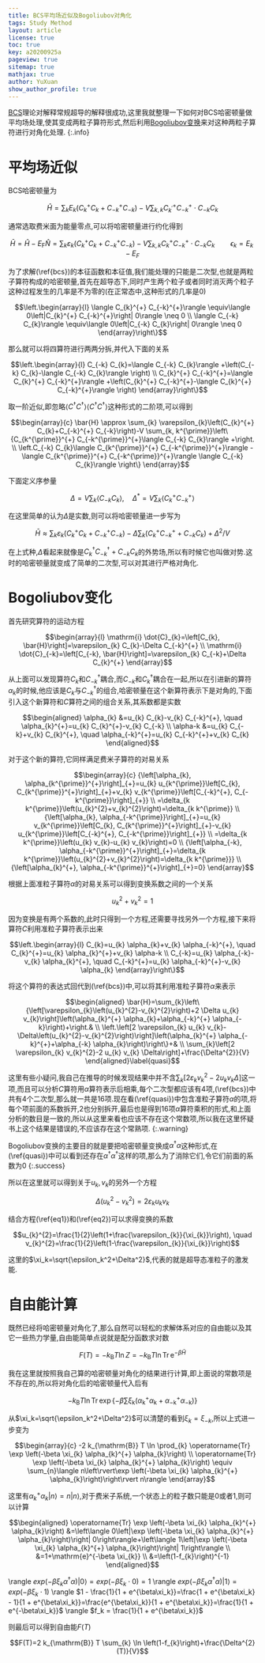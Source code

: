 ```yaml
---
title: BCS平均场近似及Bogoliubov对角化
tags: Study Method
layout: article
license: true
toc: true
key: a20200925a
pageview: true
sitemap: true
mathjax: true
author: YuXuan
show_author_profile: true
---
```

[BCS](https://en.wikipedia.org/wiki/BCS_theory)理论对解释常规超导的解释很成功,这里我就整理一下如何对BCS哈密顿量做平均场处理,使其变成两粒子算符形式,然后利用[Bogoliubov变换](https://en.wikipedia.org/wiki/Bogoliubov_transformation)来对这种两粒子算符进行对角化处理.
{:.info}
<!--more-->
# 平均场近似
BCS哈密顿量为

$$\hat{H}=\sum_{k} E_{k}\left(C_{k}^{+} C_{k}+C_{-k}^{+} C_{-k}\right)-V \sum_{k, k} C_{k^{\prime}}^{+} C_{-k}^{+} \cdot C_{-k} C_{k}$$

通常选取费米面为能量零点,可以将哈密顿量进行约化得到

$$\bar{H}=\hat{H}-E_{\mathrm{F}} \hat{N}=\sum_{k} \varepsilon_{k}\left(C_{k}^{+} C_{k}+C_{-k}^{+} C_{-k}\right)-V \sum_{k, k} C_{k}^{+} C_{-k}^{+} \cdot C_{-k} C_{k}\qquad \epsilon_k=E_k-E_F\label{bcs}$$

为了求解(\ref{bcs})的本征函数和本征值,我们能处理的只能是二次型,也就是两粒子算符构成的哈密顿量,首先在超导态下,同时产生两个粒子或者同时消灭两个粒子这种过程发生的几率是不为零的(在正常态中,这种形式的几率是0)

$$\left.\begin{array}{l}
\langle C_{k}^{+} C_{-k}^{+}\rangle \equiv\langle 0\left|C_{k}^{+} C_{-k}^{+}\right| 0\rangle \neq 0 \\
\langle C_{-k} C_{k}\rangle \equiv\langle 0\left|C_{-k} C_{k}\right| 0\rangle \neq 0
\end{array}\right\}$$

那么就可以将四算符进行两两分拆,并代入下面的关系

$$\left.\begin{array}{l}
C_{-k} C_{k}=\langle C_{-k} C_{k}\rangle +\left(C_{-k} C_{k}-\langle C_{-k} C_{k}\rangle \right) \\
C_{k}^{+} C_{-k}^{+}=\langle C_{k}^{+} C_{-k}^{+}\rangle +\left(C_{k}^{+} C_{-k}^{+}-\langle C_{k}^{+} C_{-k}^{+}\rangle \right)
\end{array}\right\}$$

取一阶近似,即忽略$\langle C^\dagger C^\dagger\rangle\langle C^\dagger C^\dagger\rangle$这种形式的二阶项,可以得到

$$\begin{array}{c}
\bar{H} \approx \sum_{k} \varepsilon_{k}\left(C_{k}^{+} C_{k}+C_{-k}^{+} C_{-k}\right)-V \sum_{k, k^{\prime}}\left\{C_{k^{\prime}}^{+} C_{-k^{\prime}}^{+}\langle C_{-k} C_{k}\rangle +\right. \\
\left.C_{-k} C_{k}\langle C_{k^{\prime}}^{+} C_{-k^{\prime}}^{+}\rangle -\langle C_{k^{\prime}}^{+} C_{-k^{\prime}}^{+}\rangle \langle C_{-k} C_{k}\rangle \right\}
\end{array}$$

下面定义序参量

$$\Delta=V \sum_{k}\langle C_{-k} C_{k}\rangle , \quad \Delta^{*}=V \sum_{k}\langle C_{k}^{+} C_{-k}^{+}\rangle $$

在这里简单的认为$\Delta$是实数,则可以将哈密顿量进一步写为

$$\bar{H} \approx \sum_{k} \varepsilon_{k}\left(C_{k}^{+} C_{k}+C_{-k}^{+} C_{-k}\right)-\Delta \sum_{k}\left(C_{k}^{+} C_{-k}^{+}+C_{-k} C_{k}\right)+\Delta^{2} / V$$

在上式种,$\Delta$看起来就像是$C^\dagger_kC^\dagger_{-k}+C_{-k}C_k$的外势场,所以有时候它也叫做对势.这时的哈密顿量就变成了简单的二次型,可以对其进行严格对角化.

# Bogoliubov变化
首先研究算符的运动方程

$$\begin{array}{l}
\mathrm{i} \dot{C}_{k}=\left[C_{k}, \bar{H}\right]=\varepsilon_{k} C_{k}-\Delta C_{-k}^{+} \\
\mathrm{i} \dot{C}_{-k}=\left[C_{-k}, \bar{H}\right]=\varepsilon_{k} C_{-k}+\Delta C_{k}^{+}
\end{array}$$

从上面可以发现算符$C_k$和$C^\dagger_{-k}$耦合,而$C_{-k}$和$C^\dagger_k$耦合在一起,所以在引进新的算符$\alpha_k$的时候,他应该是$C_k$与$C^\dagger_{-k}$的组合,哈密顿量在这个新算符表示下是对角的,下面引入这个新算符和$C$算符之间的组合关系,其系数都是实数

$$\begin{aligned}
\alpha_{k} &=u_{k} C_{k}-v_{k} C_{-k}^{+}, \quad \alpha_{k}^{+}=u_{k} C_{k}^{+}-v_{k} C_{-k} \\
\alpha-k &=u_{k} C_{-k}+v_{k} C_{k}^{+}, \quad \alpha_{-k}^{+}=u_{k} C_{-k}^{+}+v_{k} C_{k}
\end{aligned}$$

对于这个新的算符,它同样满足费米子算符的对易关系

$$\begin{array}{c}
{\left[\alpha_{k}, \alpha_{k^{\prime}}^{+}\right]_{+}=u_{k} u_{k^{\prime}}\left[C_{k}, C_{k^{\prime}}^{+}\right]_{+}+v_{k} v_{k^{\prime}}\left[C_{-k}^{+}, C_{-k^{\prime}}\right]_{+}} \\
=\delta_{k k^{\prime}}\left(u_{k}^{2}+v_{k}^{2}\right)=\delta_{k k^{\prime}} \\
{\left[\alpha_{k}, \alpha_{-k^{\prime}}\right]_{+}=u_{k} v_{k^{\prime}}\left[C_{k}, C_{k^{\prime}}^{+}\right]_{+}-v_{k} u_{k^{\prime}}\left[C_{-k}^{+}, C_{-k^{\prime}}\right]_{+}} \\
=\delta_{k k^{\prime}}\left(u_{k} v_{k}-u_{k} v_{k}\right)=0 \\
{\left[\alpha_{-k}, \alpha_{-k^{\prime}}^{+}\right]_{+}=\delta_{k k^{\prime}}\left(u_{k}^{2}+v_{k}^{2}\right)=\delta_{k k^{\prime}}} \\
{\left[\alpha_{k}^{+}, \alpha_{-k^{\prime}}^{+}\right]_{+}=0}
\end{array}$$

根据上面准粒子算符$\alpha$的对易关系可以得到变换系数之间的一个关系

$$u_{k}^{2}+v_{k}^{2}=1\label{eq1}$$

因为变换是有两个系数的,此时只得到一个方程,还需要寻找另外一个方程,接下来将算符$C$利用准粒子算符表示出来

$$\left.\begin{array}{l}
C_{k}=u_{k} \alpha_{k}+v_{k} \alpha_{-k}^{+}, \quad C_{k}^{+}=u_{k} \alpha_{k}^{+}+v_{k} \alpha-k \\
C_{-k}=u_{k} \alpha_{-k}-v_{k} \alpha_{k}^{+}, \quad C_{-k}^{+}=u_{k} \alpha_{-k}^{+}-v_{k} \alpha_{k}
\end{array}\right\}$$

将这个算符的表达式回代到(\ref{bcs})中,可以将其利用准粒子算符$\alpha$来表示

$$\begin{aligned}
\bar{H}=\sum_{k}\left\{\left[\varepsilon_{k}\left(u_{k}^{2}-v_{k}^{2}\right)+2 \Delta u_{k} v_{k}\right]\left(\alpha_{k}^{+} \alpha_{k}+\alpha_{-k}^{+} \alpha_{-k}\right)+\right.& \\
\left.\left[2 \varepsilon_{k} u_{k} v_{k}-\Delta\left(u_{k}^{2}-v_{k}^{2}\right)\right]\left(\alpha_{k}^{+} \alpha_{-k}^{+}+\alpha_{-k} \alpha_{k}\right)\right\}+& \\
\sum_{k}\left[2 \varepsilon_{k} v_{k}^{2}-2 u_{k} v_{k} \Delta\right]+\frac{\Delta^{2}}{V}
\end{aligned}\label{quasi}$$

这里有些小疑问,我自己在推导的时候发现结果中并不含$\sum_{k}\left[2 \varepsilon_{k} v_{k}^{2}-2 u_{k} v_{k} \Delta\right]$这一项,而且可以分析$C$算符用$\alpha$算符表示后相乘,每个二次型都应该有4项,(\ref{bcs})中共有4个二次型,那么就一共是16项.现在看(\ref{quasi})中包含准粒子算符$\alpha$的项,将每个项前面的系数拆开,2也分别拆开,最后也是得到16项$\alpha$算符乘积的形式,和上面分析的数目是一致的,所以从这里来看也应该不存在这个常数项,所以我在这里怀疑书上这个结果是错误的,不应该存在这个常熟项.
{:.warning}

Bogoliubov变换的主要目的就是要把哈密顿量变换成$\alpha^\dagger\alpha$这种形式,在(\ref{quasi})中可以看到还存在$\alpha^\dagger\alpha^\dagger$这样的项,那么为了消除它们,令它们前面的系数为0
{:.success}

所以在这里就可以得到关于$u_k,v_k$的另外一个方程

$$\Delta\left(u_{k}^{2}-v_{k}^{2}\right)=2 \varepsilon_{k} u_{k} v_{k}\label{eq2}$$

结合方程(\ref{eq1})和(\ref{eq2})可以求得变换的系数

$$u_{k}^{2}=\frac{1}{2}\left(1+\frac{\varepsilon_{k}}{\xi_{k}}\right), \quad v_{k}^{2}=\frac{1}{2}\left(1-\frac{\varepsilon_{k}}{\xi_{k}}\right)$$

这里的$\xi_k=\sqrt{\epsilon_k^2+\Delta^2}$,代表的就是超导态准粒子的激发能.

# 自由能计算
既然已经将哈密顿量对角化了,那么自然可以轻松的求解体系对应的自由能以及其它一些热力学量,自由能简单点说就是配分函数求对数

$$F(T)=-k_{\mathrm{B}} T \ln Z=-k_{\mathrm{B}} T \ln \operatorname{Tr} \mathrm{e}^{-\beta \bar{H}}$$

我在这里就按照我自己算的哈密顿量对角化的结果进行计算,即上面说的常数项是不存在的,所以将对角化后的哈密顿量代入后有

$$-k_{\mathrm{B}} T \ln \operatorname{Tr} \exp \left\{-\beta \sum \xi_{\mathrm{k}}\left(\alpha_{\mathrm{k}}^{+} \alpha_{\mathrm{k}}+\alpha_{-\mathrm{k}}^{+} \alpha_{-\mathrm{k}}\right)\right\}$$

从$\xi_k=\sqrt{\epsilon_k^2+\Delta^2}$可以清楚的看到$\xi_k=\xi_{-k}$,所以上式进一步变为

$$\begin{array}{c}
-2 k_{\mathrm{B}} T \ln \prod_{k} \operatorname{Tr} \exp \left(-\beta \xi_{k} \alpha_{k}^{+} \alpha_{k}\right) \\
\operatorname{Tr} \exp \left(-\beta \xi_{k} \alpha_{k}^{+} \alpha_{k}\right) \equiv \sum_{n}\langle n\left\rvert\exp \left(-\beta \xi_{k} \alpha_{k}^{+} \alpha_{k}\right)\right\rvert n\rangle
\end{array}$$

这里有$\alpha_{k}^{+} \alpha_{k}\rvert n\rangle=n\rvert n\rangle$,对于费米子系统,一个状态上的粒子数只能是0或者1,则可以计算

$$\begin{aligned}
\operatorname{Tr} \exp \left(-\beta \xi_{k} \alpha_{k}^{+} \alpha_{k}\right) &=\left\langle 0\left|\exp \left(-\beta \xi_{k} \alpha_{k}^{+} \alpha_{k}\right)\right| 0\right\rangle+\left\langle 1\left|\exp \left(-\beta \xi_{k} \alpha_{k}^{+} \alpha_{k}\right)\right| 1\right\rangle \\
&=1+\mathrm{e}^{-\beta \xi_{k}} \\
&=\left(1-f_{k}\right)^{-1}
\end{aligned}$$

\rangle  $exp(-\beta\xi_k\alpha^\dagger\alpha)\rvert 0 \rangle=exp(-\beta\xi_k\cdot 0)=1$
\rangle  $exp(-\beta\xi_k\alpha^\dagger\alpha)\rvert 1 \rangle=exp(-\beta\xi_k\cdot 1)$
\rangle  $1 - \frac{1}{1 + e^{\beta\xi_k}}=\frac{1 + e^{\beta\xi_k} - 1}{1 + e^{\beta\xi_k}}=\frac{e^{\beta\xi_k}}{1 + e^{\beta\xi_k}}=\frac{1}{1 + e^{-\beta\xi_k}}$
\rangle  $f_k = \frac{1}{1 + e^{\beta\xi_k}}$

则最后可以得到自由能$F(T)$

$$F(T)=2 k_{\mathrm{B}} T \sum_{k} \ln \left(1-f_{k}\right)+\frac{\Delta^{2}(T)}{V}$$







